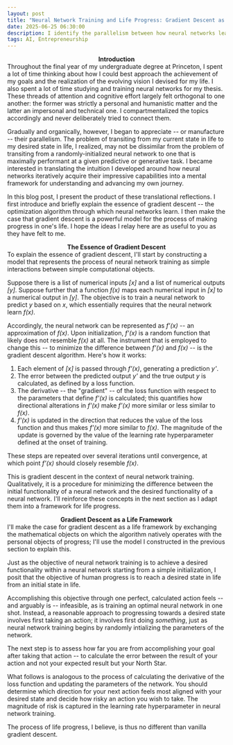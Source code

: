 ```yaml
---
layout: post
title: "Neural Network Training and Life Progress: Gradient Descent as a Life Framework"
date: 2025-06-25 06:30:00
description: I identify the parallelism between how neural networks learn and how individuals make progress in their lives.
tags: AI, Entrepreneurship
---
```

<div align="center" style="font-weight: bold">Introduction</div>
Throughout the final year of my undergraduate degree at Princeton, I spent a lot of time thinking about how I could best approach the achievement of my goals and the realization of the evolving vision I devised for my life. I also spent a lot of time studying and training neural networks for my thesis. These threads of attention and cognitive effort largely felt orthogonal to one another: the former was strictly a personal and humanistic matter and the latter an impersonal and technical one. I compartmentalized the topics accordingly and never deliberately tried to connect them.

Gradually and organically, however, I began to appreciate -- or manufacture -- their parallelism. The problem of transiting from my current state in life to my desired state in life, I realized, may not be dissimilar from the problem of transiting from a randomly-initialized neural network to one that is maximally performant at a given predictive or generative task. I became interested in translating the intuition I developed around how neural networks iteratively acquire their impressive capabilities into a mental framework for understanding and advancing my own journey. 

In this blog post, I present the product of these translational reflections. I first introduce and briefly explain the essence of gradient descent -- the optimization algorithm through which neural networks learn. I then make the case that gradient descent is a powerful model for the process of making progress in one's life.  I hope the ideas I relay here are as useful to you as they have felt to me.

<div align="center" style="font-weight: bold">The Essence of Gradient Descent</div>
To explain the essence of gradient descent, I'll start by constructing a model that represents the process of neural network training as simple interactions between simple computational objects. 

Suppose there is a list of numerical inputs *[x]* and a list of numerical outputs *[y]*. Suppose further that a function *f(x)* maps each numerical input in *[x]* to a numerical output in *[y]*. The objective is to train a neural network to predict *y* based on *x*, which essentially requires that the neural network learn *f(x)*.

Accordingly, the neural network can be represented as *f'(x)* -- an approximation of *f(x)*. Upon initialization, *f'(x)* is a random function that likely does not resemble *f(x)* at all. The instrument that is employed to change this -- to minimize the difference between *f'(x)* and *f(x)* -- is the gradient descent algorithm. Here's how it works: 
1. Each element of *[x]* is passed through *f'(x)*, generating a prediction *y'*.
2. The error between the predicted output *y'* and the true output *y* is calculated, as defined by a loss function.
3. The derivative -- the "gradient" -- of the loss function with respect to the parameters that define *f'(x)* is calculated; this quantifies how directional alterations in *f'(x)* make *f'(x)* more similar or less similar to *f(x)*.
4. *f'(x)* is updated in the direction that reduces the value of the loss function and thus makes *f'(x)* more similar to *f(x)*. The magnitude of the update is governed by the value of the learning rate hyperparameter defined at the onset of training.

These steps are repeated over several iterations until convergence, at which point *f'(x)* should closely resemble *f(x)*.

This is gradient descent in the context of neural network training. Qualitatively, it is a procedure for minimizing the difference between the initial functionality of a neural network and the desired functionality of a neural network. I'll reinforce these concepts in the next section as I adapt them into a framework for life progress.

<div align="center" style="font-weight: bold">Gradient Descent as a Life Framework</div>
I'll make the case for gradient descent as a life framework by exchanging the mathematical objects on which the algorithm natively operates with the personal objects of progress; I'll use the model I constructed in the previous section to explain this.

Just as the objective of neural network training is to achieve a desired functionality within a neural network starting from a simple initialization, I posit that the objective of human progress is to reach a desired state in life from an initial state in life. 

Accomplishing this objective through one perfect, calculated action feels -- and arguably is -- infeasible, as is training an optimal neural network in one shot. Instead, a reasonable approach to progressing towards a desired state involves first taking an action; it involves first doing *something*, just as neural network training begins by randomly intializing the parameters of the network.

The next step is to assess how far you are from accomplishing your goal after taking that action -- to calculate the error between the result of your action and not your expected result but your North Star.

What follows is analogous to the process of calculating the derivative of the loss function and updating the parameters of the network. You should determine which direction for your next action feels most aligned with your desired state and decide how risky an action you wish to take. The magnitude of risk is captured in the learning rate hyperparameter in neural network training. 

The process of life progress, I believe, is thus no different than vanilla gradient descent.